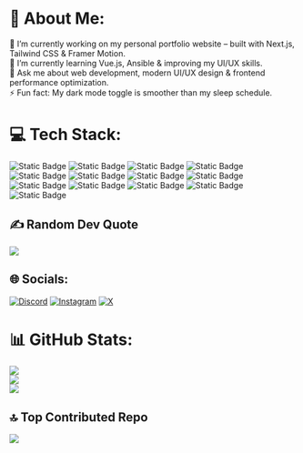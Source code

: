 # 💫 About Me:
🔭 I’m currently working on my personal portfolio website – built with Next.js, Tailwind CSS & Framer Motion.<br>🌱 I’m currently learning Vue.js, Ansible & improving my UI/UX skills.<br>💬 Ask me about web development, modern UI/UX design & frontend performance optimization.<br>⚡ Fun fact: My dark mode toggle is smoother than my sleep schedule.

# 💻 Tech Stack:
![Static Badge](https://img.shields.io/badge/macOS-000000?style=for-the-badge&logo=macos&logoColor=ffffff&labelColor=171717) 
![Static Badge](https://img.shields.io/badge/javascript-F7DF1E?style=for-the-badge&logo=javascript&logoColor=F7DF1E&labelColor=171717) 
![Static Badge](https://img.shields.io/badge/VueJS-4FC08D?style=for-the-badge&logo=vuedotjs&logoColor=4FC08D&labelColor=171717) 
![Static Badge](https://img.shields.io/badge/react-61DAFB?style=for-the-badge&logo=react&logoColor=61DAFB&labelColor=171717)
![Static Badge](https://img.shields.io/badge/tailwindcss-06B6D4?style=for-the-badge&logo=tailwindcss&logoColor=06B6D4&labelColor=171717) 
![Static Badge](https://img.shields.io/badge/nextjs-000000?style=for-the-badge&logo=nextdotjs&logoColor=ffffff&labelColor=171717)
![Static Badge](https://img.shields.io/badge/nodejs-5FA04E?style=for-the-badge&logo=nodedotjs&logoColor=5FA04E&labelColor=171717) 
![Static Badge](https://img.shields.io/badge/python-3776AB?style=for-the-badge&logo=python&logoColor=3776AB&labelColor=171717) 
![Static Badge](https://img.shields.io/badge/googlecloud-4285F4?style=for-the-badge&logo=googlecloud&logoColor=4285F4&labelColor=171717)
![Static Badge](https://img.shields.io/badge/mariadb-003545?style=for-the-badge&logo=mariadb&logoColor=003545&labelColor=171717)
![Static Badge](https://img.shields.io/badge/inkscape-000000?style=for-the-badge&logo=inkscape&logoColor=ffffff&labelColor=171717)
![Static Badge](https://img.shields.io/badge/github-000000?style=for-the-badge&logo=github&logoColor=ffffff&labelColor=171717)
![Static Badge](https://img.shields.io/badge/gitlab-%23FC6D26?style=for-the-badge&logo=gitlab&logoColor=%23FC6D26&labelColor=171717)

## ✍️ Random Dev Quote
![](https://quotes-github-readme.vercel.app/api?type=horizontal&theme=radical)

## 🌐 Socials:
[![Discord](https://img.shields.io/badge/Discord-%237289DA.svg?logo=discord&logoColor=white)](https://discord.gg/am2zdGxQHH) [![Instagram](https://img.shields.io/badge/Instagram-%23E4405F.svg?logo=Instagram&logoColor=white)](https://instagram.com/dev.ktn) [![X](https://img.shields.io/badge/X-black.svg?logo=X&logoColor=white)](https://x.com/kTN_cs) 

# 📊 GitHub Stats:
![](https://github-readme-stats.vercel.app/api?username=devkTN&theme=vue-dark&hide_border=false&include_all_commits=true&count_private=false)<br/>
![](https://nirzak-streak-stats.vercel.app/?user=devkTN&theme=vue-dark&hide_border=false)<br/>
![](https://github-readme-stats.vercel.app/api/top-langs/?username=devkTN&theme=vue-dark&hide_border=false&include_all_commits=true&count_private=false&layout=compact)

## 🔝 Top Contributed Repo
![](https://github-contributor-stats.vercel.app/api?username=devkTN&limit=5&theme=vue-dark&combine_all_yearly_contributions=true)
